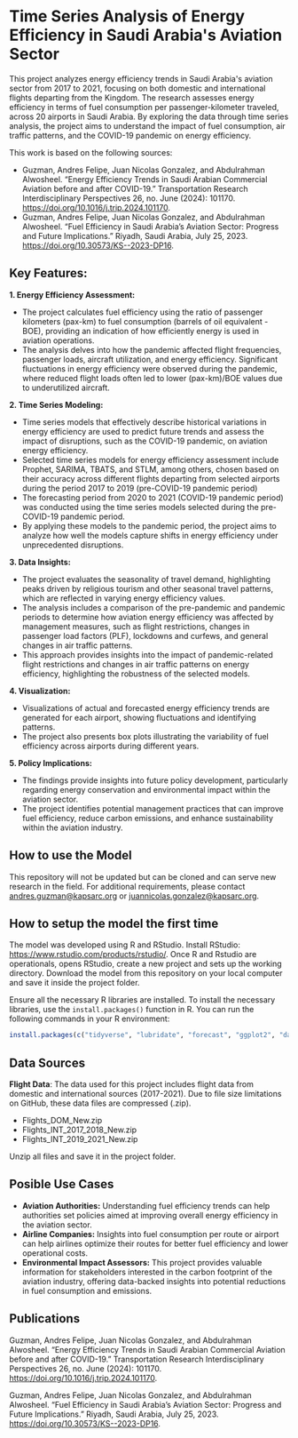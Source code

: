# Time Series Analysis of Energy Efficiency in Saudi Arabia's Aviation Sector

This project analyzes energy efficiency trends in Saudi Arabia's aviation sector from 2017 to 2021, focusing on both domestic and international flights departing from the Kingdom. The research assesses energy efficiency in terms of fuel consumption per passenger-kilometer traveled, across 20 airports in Saudi Arabia. By exploring the data through time series analysis, the project aims to understand the impact of fuel consumption, air traffic patterns, and the COVID-19 pandemic on energy efficiency.

This work is based on the following sources:
- Guzman, Andres Felipe, Juan Nicolas Gonzalez, and Abdulrahman Alwosheel. “Energy Efficiency Trends in Saudi Arabian Commercial Aviation before and after COVID-19.” Transportation Research Interdisciplinary Perspectives 26, no. June (2024): 101170. https://doi.org/10.1016/j.trip.2024.101170.
- Guzman, Andres Felipe, Juan Nicolas Gonzalez, and Abdulrahman Alwosheel. “Fuel Efficiency in Saudi Arabia’s Aviation Sector: Progress and Future Implications.” Riyadh, Saudi Arabia, July 25, 2023. https://doi.org/10.30573/KS--2023-DP16.


## Key Features:
**1. Energy Efficiency Assessment:**
 - The project calculates fuel efficiency using the ratio of passenger kilometers (pax-km) to fuel consumption (barrels of oil equivalent - BOE), providing an indication of how efficiently energy is used in aviation operations.
 - The analysis delves into how the pandemic affected flight frequencies, passenger loads, aircraft utilization, and energy efficiency. Significant fluctuations in energy efficiency were observed during the pandemic, where reduced flight loads often led to lower (pax-km)/BOE values due to underutilized aircraft.

**2. Time Series Modeling:**
 - Time series models that effectively describe historical variations in energy efficiency are used to predict future trends and assess the impact of disruptions, such as the COVID-19 pandemic, on aviation energy efficiency.
 - Selected time series models for energy efficiency assessment include Prophet, SARIMA, TBATS, and STLM, among others, chosen based on their accuracy across different flights departing from selected airports during the period 2017 to 2019 (pre-COVID-19 pandemic period)
 - The forecasting period from 2020 to 2021 (COVID-19 pandemic period) was conducted using the time series models selected during the pre-COVID-19 pandemic period.
 - By applying these models to the pandemic period, the project aims to analyze how well the models capture shifts in energy efficiency under unprecedented disruptions. 

**3. Data Insights:**
 - The project evaluates the seasonality of travel demand, highlighting peaks driven by religious tourism and other seasonal travel patterns, which are reflected in varying energy efficiency values.
 - The analysis includes a comparison of the pre-pandemic and pandemic periods to determine how aviation energy efficiency was affected by management measures, such as flight restrictions, changes in passenger load factors (PLF), lockdowns and curfews, and general changes in air traffic patterns.
 - This approach provides insights into the impact of pandemic-related flight restrictions and changes in air traffic patterns on energy efficiency, highlighting the robustness of the selected models.

**4. Visualization:**
 - Visualizations of actual and forecasted energy efficiency trends are generated for each airport, showing fluctuations and identifying patterns.
 - The project also presents box plots illustrating the variability of fuel efficiency across airports during different years.

**5. Policy Implications:**
 - The findings provide insights into future policy development, particularly regarding energy conservation and environmental impact within the aviation sector.
 - The project identifies potential management practices that can improve fuel efficiency, reduce carbon emissions, and enhance sustainability within the aviation industry.

## How to use the Model
This repository will not be updated but can be cloned and can serve new research in the field. For additional requirements, please contact andres.guzman@kapsarc.org or juannicolas.gonzalez@kapsarc.org.

## How to setup the model the first time
The model was developed using R and RStudio. Install RStudio: https://www.rstudio.com/products/rstudio/. Once R and Rstudio are operationals, opens RStudio, create a new project and sets up the working directory. Download the model from this repository on your local computer and save it inside the project folder.  

Ensure all the necessary R libraries are installed. To install the necessary libraries, use the `install.packages()` function in R. You can run the following commands in your R environment:
```r
install.packages(c("tidyverse", "lubridate", "forecast", "ggplot2", "data.table", readxl", "forecast", "scales", "astsa", "autoTS", "stringr"))
```
## Data Sources
**Flight Data**: The data used for this project includes flight data from domestic and international sources (2017-2021). Due to file size limitations on GitHub, these data files are compressed (.zip). 
- Flights_DOM_New.zip
- Flights_INT_2017_2018_New.zip
- Flights_INT_2019_2021_New.zip

Unzip all files and save it in the project folder.

## Posible Use Cases
  - **Aviation Authorities:** Understanding fuel efficiency trends can help authorities set policies aimed at improving overall energy efficiency in the aviation sector.
  - **Airline Companies:** Insights into fuel consumption per route or airport can help airlines optimize their routes for better fuel efficiency and lower operational costs.
  - **Environmental Impact Assessors:** This project provides valuable information for stakeholders interested in the carbon footprint of the aviation industry, offering data-backed insights into potential reductions in fuel consumption and emissions.

## Publications
Guzman, Andres Felipe, Juan Nicolas Gonzalez, and Abdulrahman Alwosheel. “Energy Efficiency Trends in Saudi Arabian Commercial Aviation before and after COVID-19.” Transportation Research Interdisciplinary Perspectives 26, no. June (2024): 101170. https://doi.org/10.1016/j.trip.2024.101170.

Guzman, Andres Felipe, Juan Nicolas Gonzalez, and Abdulrahman Alwosheel. “Fuel Efficiency in Saudi Arabia’s Aviation Sector: Progress and Future Implications.” Riyadh, Saudi Arabia, July 25, 2023. https://doi.org/10.30573/KS--2023-DP16.
